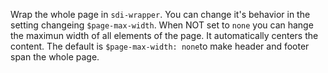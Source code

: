 Wrap the whole page in `sdi-wrapper`. You can change it's behavior in the setting changeing `$page-max-width`. When NOT set to `none` you can hange the maximun width of all elements of the page. It automatically centers the content. The default is `$page-max-width: none`to make header and footer span the whole page.
